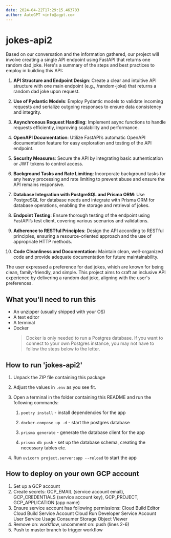 ```yaml
---
date: 2024-04-22T17:29:15.463783
author: AutoGPT <info@agpt.co>
---
```


# jokes-api2

Based on our conversation and the information gathered, our project will involve creating a single API endpoint using FastAPI that returns one random dad joke. Here's a summary of the steps and best practices to employ in building this API:

1. **API Structure and Endpoint Design**: Create a clear and intuitive API structure with one main endpoint (e.g., /random-joke) that returns a random dad joke upon request.

2. **Use of Pydantic Models**: Employ Pydantic models to validate incoming requests and serialize outgoing responses to ensure data consistency and integrity.

3. **Asynchronous Request Handling**: Implement async functions to handle requests efficiently, improving scalability and performance.

4. **OpenAPI Documentation**: Utilize FastAPI’s automatic OpenAPI documentation feature for easy exploration and testing of the API endpoint.

5. **Security Measures**: Secure the API by integrating basic authentication or JWT tokens to control access.

6. **Background Tasks and Rate Limiting**: Incorporate background tasks for any heavy processing and rate limiting to prevent abuse and ensure the API remains responsive.

7. **Database Integration with PostgreSQL and Prisma ORM**: Use PostgreSQL for database needs and integrate with Prisma ORM for database operations, enabling the storage and retrieval of jokes.

8. **Endpoint Testing**: Ensure thorough testing of the endpoint using FastAPI’s test client, covering various scenarios and validations.

9. **Adherence to RESTful Principles**: Design the API according to RESTful principles, ensuring a resource-oriented approach and the use of appropriate HTTP methods.

10. **Code Cleanliness and Documentation**: Maintain clean, well-organized code and provide adequate documentation for future maintainability.

The user expressed a preference for dad jokes, which are known for being clean, family-friendly, and simple. This project aims to craft an inclusive API experience by delivering a random dad joke, aligning with the user's preferences.

## What you'll need to run this
* An unzipper (usually shipped with your OS)
* A text editor
* A terminal
* Docker
  > Docker is only needed to run a Postgres database. If you want to connect to your own
  > Postgres instance, you may not have to follow the steps below to the letter.


## How to run 'jokes-api2'

1. Unpack the ZIP file containing this package

2. Adjust the values in `.env` as you see fit.

3. Open a terminal in the folder containing this README and run the following commands:

    1. `poetry install` - install dependencies for the app

    2. `docker-compose up -d` - start the postgres database

    3. `prisma generate` - generate the database client for the app

    4. `prisma db push` - set up the database schema, creating the necessary tables etc.

4. Run `uvicorn project.server:app --reload` to start the app

## How to deploy on your own GCP account
1. Set up a GCP account
2. Create secrets: GCP_EMAIL (service account email), GCP_CREDENTIALS (service account key), GCP_PROJECT, GCP_APPLICATION (app name)
3. Ensure service account has following permissions: 
    Cloud Build Editor
    Cloud Build Service Account
    Cloud Run Developer
    Service Account User
    Service Usage Consumer
    Storage Object Viewer
4. Remove on: workflow, uncomment on: push (lines 2-6)
5. Push to master branch to trigger workflow
